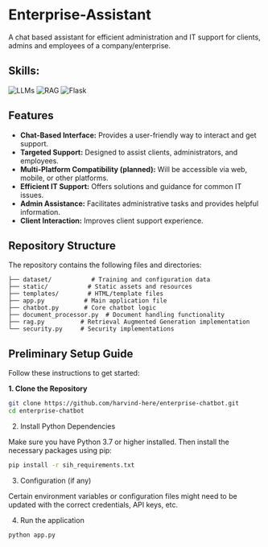 # Enterprise-Assistant
 A chat based assistant for efficient administration and IT support for clients, admins and employees of a company/enterprise.

## Skills:
<img src="https://img.shields.io/badge/LLMs-3776AB?style=flat-square&logo=ML&logoColor=white" alt="LLMs">
<img src="https://img.shields.io/badge/RAG-3776AB?style=flat-square&logo=finetuning&logoColor=white" alt="RAG">  
<img src="https://img.shields.io/badge/Flask-3776AB?style=flat-square&logo=Data&logoColor=white" alt="Flask">

## Features

*   **Chat-Based Interface:**  Provides a user-friendly way to interact and get support.
*   **Targeted Support:** Designed to assist clients, administrators, and employees.
*   **Multi-Platform Compatibility (planned):**  Will be accessible via web, mobile, or other platforms.
*   **Efficient IT Support:** Offers solutions and guidance for common IT issues.
*   **Admin Assistance:** Facilitates administrative tasks and provides helpful information.
*   **Client Interaction:** Improves client support experience.

## Repository Structure

The repository contains the following files and directories:
```
├── dataset/           # Training and configuration data
├── static/           # Static assets and resources
├── templates/        # HTML/template files
├── app.py           # Main application file
├── chatbot.py       # Core chatbot logic
├── document_processor.py  # Document handling functionality
├── rag.py          # Retrieval Augmented Generation implementation
└── security.py     # Security implementations
```

## Preliminary Setup Guide

Follow these instructions to get started:

**1. Clone the Repository**
```bash
git clone https://github.com/harvind-here/enterprise-chatbot.git
cd enterprise-chatbot
```
2. Install Python Dependencies

Make sure you have Python 3.7 or higher installed. Then install the necessary packages using pip:
```bash
pip install -r sih_requirements.txt
```
3. Configuration (if any)

Certain environment variables or configuration files might need to be updated with the correct credentials, API keys, etc.

4. Run the application
```bash
python app.py
```
